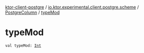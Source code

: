 [ktor-client-postgre](../../index.md) / [io.ktor.experimental.client.postgre.scheme](../index.md) / [PostgreColumn](index.md) / [typeMod](./type-mod.md)

# typeMod

`val typeMod: `[`Int`](https://kotlinlang.org/api/latest/jvm/stdlib/kotlin/-int/index.html)